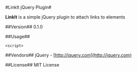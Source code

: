 #LinkIt jQuery Plugin#

**LinkIt** is a simple jQuery plugin to attach links to elements

##Version##
0.1.0

##Usage##

    <script>

##Vendors##
jQuery - [http://jquery.com](http://jquery.com)

##License##
MIT License